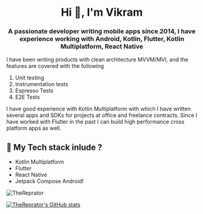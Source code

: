 
<h1 align="center">Hi 👋, I'm Vikram</h1>
<h3 align="center">A passionate developer writing mobile apps since 2014, 
I have  experience working with Android, Kotlin, Flutter, Kotlin Multiplatform, React Native</h3>


I have been writing products with clean architecture MVVM/MVI, and the features are covered with the following 

1. Unit testing
2. Instrumentation tests
3. Espresso Tests
4. E2E Tests

I have good experience with Kotlin Multiplatform with which I have written several apps and SDKs for projects at office and freelance contracts. Since I have worked with Flutter in the past I can build high performance cross platform apps as well.


##  👀 My Tech stack inlude ?

- Kotlin Multiplatform
- Flutter
- React Native
- Jetpack Compose Android!


<p><img align="center" src="https://github-readme-streak-stats.herokuapp.com/?user=TheReprator&" alt="TheReprator"/></p>

[![TheReprator's GitHub stats](https://github-readme-stats.vercel.app/api?username=TheReprator&theme=radical)](https://twitter.com/TheReprator)

